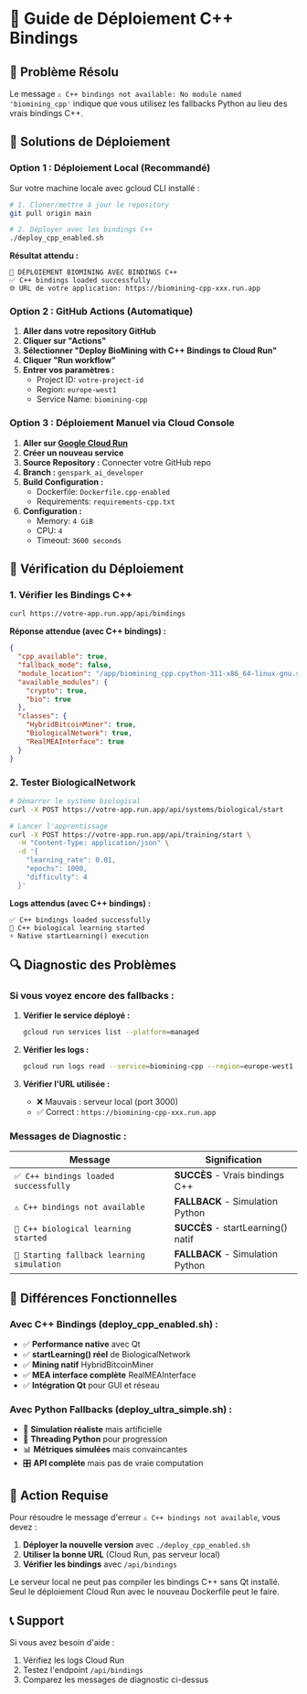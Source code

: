 # 🚀 Guide de Déploiement C++ Bindings

## 🎯 **Problème Résolu**
Le message `⚠️ C++ bindings not available: No module named 'biomining_cpp'` indique que vous utilisez les fallbacks Python au lieu des vrais bindings C++.

## 🔧 **Solutions de Déploiement**

### **Option 1 : Déploiement Local (Recommandé)**

Sur votre machine locale avec gcloud CLI installé :

```bash
# 1. Cloner/mettre à jour le repository
git pull origin main

# 2. Déployer avec les bindings C++
./deploy_cpp_enabled.sh
```

**Résultat attendu :**
```
🚀 DÉPLOIEMENT BIOMINING AVEC BINDINGS C++
✅ C++ bindings loaded successfully
🌐 URL de votre application: https://biomining-cpp-xxx.run.app
```

### **Option 2 : GitHub Actions (Automatique)**

1. **Aller dans votre repository GitHub**
2. **Cliquer sur "Actions"**
3. **Sélectionner "Deploy BioMining with C++ Bindings to Cloud Run"**
4. **Cliquer "Run workflow"**
5. **Entrer vos paramètres :**
   - Project ID: `votre-project-id`
   - Region: `europe-west1`
   - Service Name: `biomining-cpp`

### **Option 3 : Déploiement Manuel via Cloud Console**

1. **Aller sur [Google Cloud Run](https://console.cloud.google.com/run)**
2. **Créer un nouveau service**
3. **Source Repository :** Connecter votre GitHub repo
4. **Branch :** `genspark_ai_developer`
5. **Build Configuration :**
   - Dockerfile: `Dockerfile.cpp-enabled`
   - Requirements: `requirements-cpp.txt`
6. **Configuration :**
   - Memory: `4 GiB`
   - CPU: `4`
   - Timeout: `3600 seconds`

## 🧪 **Vérification du Déploiement**

### **1. Vérifier les Bindings C++**
```bash
curl https://votre-app.run.app/api/bindings
```

**Réponse attendue (avec C++ bindings) :**
```json
{
  "cpp_available": true,
  "fallback_mode": false,
  "module_location": "/app/biomining_cpp.cpython-311-x86_64-linux-gnu.so",
  "available_modules": {
    "crypto": true,
    "bio": true
  },
  "classes": {
    "HybridBitcoinMiner": true,
    "BiologicalNetwork": true,
    "RealMEAInterface": true
  }
}
```

### **2. Tester BiologicalNetwork**
```bash
# Démarrer le système biological
curl -X POST https://votre-app.run.app/api/systems/biological/start

# Lancer l'apprentissage
curl -X POST https://votre-app.run.app/api/training/start \
  -H "Content-Type: application/json" \
  -d '{
    "learning_rate": 0.01,
    "epochs": 1000,
    "difficulty": 4
  }'
```

**Logs attendus (avec C++ bindings) :**
```
✅ C++ bindings loaded successfully
🧠 C++ biological learning started
⚡ Native startLearning() execution
```

## 🔍 **Diagnostic des Problèmes**

### **Si vous voyez encore des fallbacks :**

1. **Vérifier le service déployé :**
   ```bash
   gcloud run services list --platform=managed
   ```

2. **Vérifier les logs :**
   ```bash
   gcloud run logs read --service=biomining-cpp --region=europe-west1
   ```

3. **Vérifier l'URL utilisée :**
   - ❌ Mauvais : serveur local (port 3000)
   - ✅ Correct : `https://biomining-cpp-xxx.run.app`

### **Messages de Diagnostic :**

| Message | Signification |
|---------|---------------|
| `✅ C++ bindings loaded successfully` | **SUCCÈS** - Vrais bindings C++ |
| `⚠️ C++ bindings not available` | **FALLBACK** - Simulation Python |
| `🧠 C++ biological learning started` | **SUCCÈS** - startLearning() natif |
| `🔄 Starting fallback learning simulation` | **FALLBACK** - Simulation Python |

## 🎯 **Différences Fonctionnelles**

### **Avec C++ Bindings (deploy_cpp_enabled.sh) :**
- ✅ **Performance native** avec Qt
- ✅ **startLearning() réel** de BiologicalNetwork
- ✅ **Mining natif** HybridBitcoinMiner
- ✅ **MEA interface complète** RealMEAInterface
- ✅ **Intégration Qt** pour GUI et réseau

### **Avec Python Fallbacks (deploy_ultra_simple.sh) :**
- 🐍 **Simulation réaliste** mais artificielle
- 🔄 **Threading Python** pour progression
- 📊 **Métriques simulées** mais convaincantes
- 🎛️ **API complète** mais pas de vraie computation

## 🚨 **Action Requise**

Pour résoudre le message d'erreur `⚠️ C++ bindings not available`, vous devez :

1. **Déployer la nouvelle version** avec `./deploy_cpp_enabled.sh`
2. **Utiliser la bonne URL** (Cloud Run, pas serveur local)
3. **Vérifier les bindings** avec `/api/bindings`

Le serveur local ne peut pas compiler les bindings C++ sans Qt installé.
Seul le déploiement Cloud Run avec le nouveau Dockerfile peut le faire.

## 📞 **Support**

Si vous avez besoin d'aide :
1. Vérifiez les logs Cloud Run
2. Testez l'endpoint `/api/bindings`
3. Comparez les messages de diagnostic ci-dessus